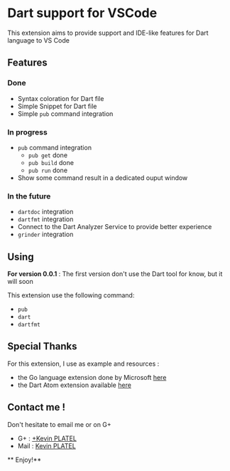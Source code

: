 # Dart support for VSCode

This extension aims to provide support and IDE-like features for Dart language to VS Code

## Features

### Done

* Syntax coloration for Dart file
* Simple Snippet for Dart file
* Simple `pub` command integration

### In progress

* `pub` command integration
	- `pub get` 	done
	- `pub build` done
	- `pub run` done
* Show some command result in a dedicated ouput window

### In the future

* `dartdoc` integration
* `dartfmt` integration
* Connect to the Dart Analyzer Service to provide better experience
* `grinder` integration

## Using

**For version 0.0.1** :
The first version don't use the Dart tool for know, but it will soon

This extension use the following command:
- `pub`
- `dart`
- `dartfmt`


## Special Thanks

For this extension, I use as example and resources : 
- the Go language extension done by Microsoft [here](https://github.com/Microsoft/vscode-go)
- the Dart Atom extension available [here](https://github.com/dart-atom/dartlang/)

## Contact me !

Don't hesitate to email me or on G+

- G+ : [+Kevin PLATEL](https://plus.google.com/+KévinPlatel)
- Mail : [Kevin PLATEL](platel.kevin@gmail.com) 

** Enjoy!**
